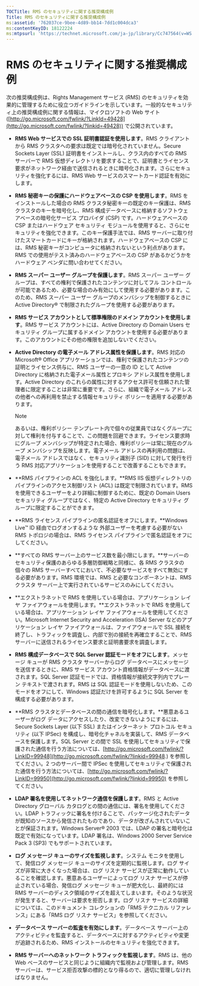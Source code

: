 ```yaml
---
TOCTitle: RMS のセキュリティに関する推奨構成例
Title: RMS のセキュリティに関する推奨構成例
ms:assetid: '762037ce-9bee-4d89-bb14-7dd1c004dca3'
ms:contentKeyID: 18122224
ms:mtpsurl: 'https://technet.microsoft.com/ja-jp/library/Cc747564(v=WS.10)'
---
```


RMS のセキュリティに関する推奨構成例
====================================

次の推奨構成例は、Rights Management サービス (RMS) のセキュリティを効果的に管理するために役立つガイドラインを示しています。一般的なセキュリティ上の推奨構成例に関する情報は、マイクロソフトの Web サイト ([http://go.microsoft.com/fwlink/?LinkId=49428](http://go.microsoft.com/fwlink/?linkid=49428)) で公開されています。

-   **RMS Web サービスでの SSL 証明書認証を使用します**。RMS クライアントから RMS クラスタへの要求は既定では暗号化されていません。Secure Sockets Layer (SSL) 証明書をインストールし、クラス内のすべての RMS サーバーで RMS 仮想ディレクトリを要求することで、証明書とライセンス要求がネットワーク経由で送信されるときに暗号化されます。さらにセキュリティを強化するには、RMS Web サービスのスマートカード認証を有効にします。
-   **RMS 秘密キーの保護にハードウェアベースの CSP を使用します**。RMS をインストールした場合の RMS クラスタ秘密キーの既定のキー保護は、RMS クラスタのキーを暗号化し、RMS 構成データベースに格納するソフトウェアベースの暗号化サービス プロバイダ (CSP) です。ハードウェアベースの CSP またはハードウェア セキュリティ モジュールを使用すると、さらにセキュリティを強化できます。このキー保護手法では、RMS サーバーに取り付けたスマートカードにキーが格納されます。ハードウェアベースの CSP には、RMS 秘密キーがコンピュータに格納されないという利点があります。RMS での使用がテスト済みのハードウェアベースの CSP があるかどうかをハードウェア ベンダに問い合わせてください。
-   **RMS スーパー ユーザー グループを保護します**。RMS スーパー ユーザー グループは、すべての権利で保護されたコンテンツに対してフル コントロールが可能であるため、必要な場合のみ有効にして使用する必要があります。このため、RMS スーパー ユーザー グループのメンバシップを制御するときに Active Directory® で制限されたグループを使用する必要があります。
-   **RMS サービス アカウントとして標準権限のドメイン アカウントを使用します**。RMS サービス アカウントには、Active Directory の Domain Users セキュリティ グループに属するドメイン アカウントを使用する必要があります。このアカウントにその他の権限を追加しないでください。
-   **Active Directory の電子メール アドレス属性を保護します**。RMS 対応の Microsoft® Office アプリケーションでは、権利で保護されたコンテンツの証明とライセンス供与に、RMS ユーザーの一意の ID として Active Directory に格納された電子メール属性とプロキシ アドレス属性を使用します。Active Directory のこれらの属性に対するアクセス許可を信頼された管理者に限定することは非常に重要です。さらに、組織で電子メール アドレスの他者への再利用を禁止する情報セキュリティ ポリシーを適用する必要があります。
    > [!NOTE]
    > あるいは、権利ポリシー テンプレート内で個々の従業員ではなくグループに対して権利を付与することで、この問題を回避できます。ライセンス要求時にグループ メンバシップが特定された場合、権利ポリシーは常に現在のグループ メンバシップを反映します。電子メール アドレスの再利用の問題は、電子メール アドレスではなく、セキュリティ識別子 (SID) に対して発行を行う RMS 対応アプリケーションを使用することで改善することもできます。 

-   **RMS パイプラインの ACL を強化します。**RMS IIS 仮想ディレクトリのパイプラインのアクセス制御リスト (ACL) は既定で制限されています。RMS を使用できるユーザーをより詳細に制御するために、既定の Domain Users セキュリティ グループではなく、特定の Active Directory セキュリティ グループに限定することができます。
-   **RMS ライセンス パイプラインの匿名認証をオフにします。**Windows Live™ ID 経由でログオンするような 外部ユーザーを考慮する必要がない RMS トポロジの場合は、RMS ライセンス パイプラインで匿名認証をオフにしてください。
-   **すべての RMS サーバー上のサービス数を最小限にします。**サーバーのセキュリティ保護のあらゆる多層防御戦略と同様に、各 RMS クラスタの個々の RMS サーバーすべてにおいて、不必要なサービスをすべて無効にする必要があります。RMS 環境では、RMS と必要なコンポーネントは、RMS クラスタ サーバー上で実行されているサービスのみにしてください。
-   **エクストラネットで RMS を使用している場合は、アプリケーション レイヤ ファイアウォールを使用します。**エクストラネットで RMS を使用している場合は、アプリケーション レイヤ ファイアウォールを使用してください。Microsoft Internet Security and Acceleration (ISA) Server などのアプリケーション レイヤ ファイアウォールは、ファイアウォールで SSL 接続を終了し、トラフィックを調査し、内部で別の接続を再確立することで、RMS サーバーに送信されるライセンス要求と証明書要求を調査します。
-   **RMS 構成データベースで SQL Server 認証モードをオフにします**。メッセージ キューが RMS クラスタ サーバーからログ データベースにメッセージを送信するときに、RMS サービス アカウント資格情報がデータベースに渡されます。SQL Server 認証モードでは、資格情報が接続文字列内でプレーン テキストで渡されます。RMS は SQL 認証モードを使用しないため、このモードをオフにして、Windows 認証だけを許可するように SQL Server を構成する必要があります。
-   **RMS クラスタとデータベースの間の通信を暗号化します。**悪意あるユーザーがログ データにアクセスしたり、改変できないようにするには、Secure Sockets Layer (以下 SSL) またはインターネット プロトコル セキュリティ (以下 IPSec) を構成し、暗号化チャネルを実装して、RMS データベースを保護します。SQL Server との間で SSL を使用してセキュリティで保護された通信を行う方法については、[http://go.microsoft.com/fwlink/?LinkID=99948](http://go.microsoft.com/fwlink/?linkid=99948.) を参照してください。2 つのサーバー間で IPSec を使用してセキュリティで保護された通信を行う方法については、[http://go.microsoft.com/fwlink/?LinkID=99950](http://go.microsoft.com/fwlink/?linkid=99950) を参照してください。
-   **LDAP 署名を使用してネットワーク通信を保護します**。RMS と Active Directory グローバル カタログとの間の通信には、署名を使用してください。LDAP トラフィックに署名を付けることで、パッケージ化されたデータが既知のソースから発信されたものであり、データが改ざんされていないことが保証されます。Windows Server® 2003 では、LDAP の署名と暗号化は既定で有効になっています。LDAP 署名は、Windows 2000 Server Service Pack 3 (SP3) でもサポートされています。
-   **ログ メッセージ キューのサイズを監視します**。システム モニタを使用して、発信ログ メッセージ キューのサイズを定期的に監視します。ログ サイズが非常に大きくなった場合は、ログ リスナ サービスが正常に動作していることを確認します。悪意あるユーザーによってログ リスナ サービスが停止されている場合、発信ログ メッセージ キューが肥大化し、最終的には RMS サーバーのディスク領域のサイズを超えてしまいます。そのような状況が発生すると、サーバーは要求を拒否します。ログ リスナ サービスの詳細については、このドキュメント コレクションの「RMS テクニカル リファレンス」にある「RMS ログ リスナ サービス」を参照してください。
-   **データベース サーバーの監査を有効にします**。データベース サーバー上のアクティビティを監査すると、データベースに対するアクティビティや変更が追跡されるため、RMS インストールのセキュリティを強化できます。
-   **RMS サーバーへのネットワーク トラフィックを監視します**。RMS は、他の Web ベースのサービスと同じように組織内で監視および管理します。RMS サーバーは、サービス拒否攻撃の標的となり得るので、適切に管理しなければなりません。
